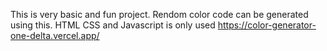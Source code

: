 This is very basic and fun project.
Rendom color code can be generated using this.
HTML CSS and Javascript is only used
https://color-generator-one-delta.vercel.app/
